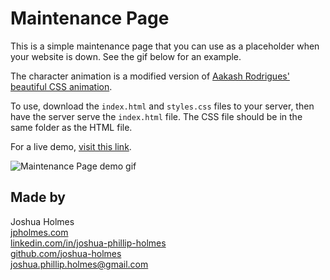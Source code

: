 # Maintenance Page

This is a simple maintenance page that you can use as a placeholder when your website is down. See the gif below for an example.

The character animation is a modified version of [Aakash Rodrigues' beautiful CSS animation](https://codepen.io/aakashrodrigues/pen/MWpRwz).

To use, download the `index.html` and `styles.css` files to your server, then have the server serve the `index.html` file. The CSS file should be in the same folder as the HTML file.

For a live demo, [visit this link](https://joshua-holmes.github.io/maintenance-page/).

![Maintenance Page demo gif](./page-under-maintenance.gif)

## Made by
Joshua Holmes<br/>
[jpholmes.com](https://www.jpholmes.com)<br/>
[linkedin.com/in/joshua-phillip-holmes](https://www.linkedin.com/in/joshua-phillip-holmes/)<br/>
[github.com/joshua-holmes](https://github.com/joshua-holmes)<br/>
[joshua.phillip.holmes@gmail.com](mailto:joshua.phillip.holmes@gmail.com)